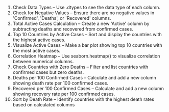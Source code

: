 1. Check Data Types – Use .dtypes to see the data type of each column.
2. Check for Negative Values – Ensure there are no negative values in 'Confirmed', 'Deaths', or 'Recovered' columns.
3. Total Active Cases Calculation – Create a new 'Active' column by subtracting deaths and recovered from confirmed cases.
4. Top 10 Countries by Active Cases – Sort and display the countries with the highest active cases.
5. Visualize Active Cases – Make a bar plot showing top 10 countries with the most active cases.
6. Correlation Heatmap – Use seaborn.heatmap() to visualize correlation between numerical columns.
7. Check Countries with Zero Deaths – Filter and list countries with confirmed cases but zero deaths.
8. Deaths per 100 Confirmed Cases – Calculate and add a new column showing death rate per 100 confirmed cases.
9. Recovered per 100 Confirmed Cases – Calculate and add a new column showing recovery rate per 100 confirmed cases.
10. Sort by Death Rate – Identify countries with the highest death rates based on calculated columns
